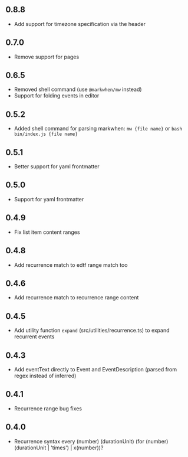 ## 0.8.8
- Add support for timezone specification via the header

## 0.7.0
- Remove support for pages

## 0.6.5
- Removed shell command (use `@markwhen/mw` instead)
- Support for folding events in editor

## 0.5.2
- Added shell command for parsing markwhen: `mw {file name}` or `bash bin/index.js {file name}`

## 0.5.1
- Better support for yaml frontmatter

## 0.5.0

- Support for yaml frontmatter

## 0.4.9

- Fix list item content ranges

## 0.4.8

- Add recurrence match to edtf range match too

## 0.4.6 

- Add recurrence match to recurrence range content

## 0.4.5

- Add utility function `expand` (src/utilities/recurrence.ts) to expand recurrent events

## 0.4.3

- Add eventText directly to Event and EventDescription (parsed from regex instead of inferred)

## 0.4.1

- Recurrence range bug fixes

## 0.4.0

- Recurrence syntax
every (number) (durationUnit) (for (number) (durationUnit | 'times') | x(number))?